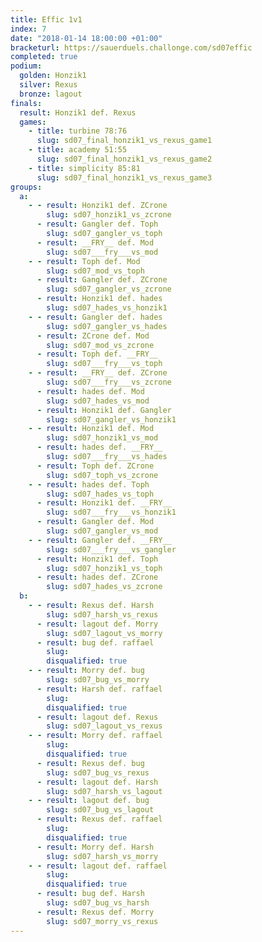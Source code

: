 ```yaml
---
title: Effic 1v1
index: 7
date: "2018-01-14 18:00:00 +01:00"
bracketurl: https://sauerduels.challonge.com/sd07effic
completed: true
podium:
  golden: Honzik1
  silver: Rexus
  bronze: lagout
finals:
  result: Honzik1 def. Rexus
  games:
    - title: turbine 78:76
      slug: sd07_final_honzik1_vs_rexus_game1
    - title: academy 51:55
      slug: sd07_final_honzik1_vs_rexus_game2
    - title: simplicity 85:81
      slug: sd07_final_honzik1_vs_rexus_game3
groups:
  a:
    - - result: Honzik1 def. ZCrone
        slug: sd07_honzik1_vs_zcrone
      - result: Gangler def. Toph
        slug: sd07_gangler_vs_toph
      - result: __FRY__ def. Mod
        slug: sd07___fry___vs_mod
    - - result: Toph def. Mod
        slug: sd07_mod_vs_toph
      - result: Gangler def. ZCrone
        slug: sd07_gangler_vs_zcrone
      - result: Honzik1 def. hades
        slug: sd07_hades_vs_honzik1
    - - result: Gangler def. hades
        slug: sd07_gangler_vs_hades
      - result: ZCrone def. Mod
        slug: sd07_mod_vs_zcrone
      - result: Toph def. __FRY__
        slug: sd07___fry___vs_toph
    - - result: __FRY__ def. ZCrone
        slug: sd07___fry___vs_zcrone
      - result: hades def. Mod
        slug: sd07_hades_vs_mod
      - result: Honzik1 def. Gangler
        slug: sd07_gangler_vs_honzik1
    - - result: Honzik1 def. Mod
        slug: sd07_honzik1_vs_mod
      - result: hades def. __FRY__
        slug: sd07___fry___vs_hades
      - result: Toph def. ZCrone
        slug: sd07_toph_vs_zcrone
    - - result: hades def. Toph
        slug: sd07_hades_vs_toph
      - result: Honzik1 def. __FRY__
        slug: sd07___fry___vs_honzik1
      - result: Gangler def. Mod
        slug: sd07_gangler_vs_mod
    - - result: Gangler def. __FRY__
        slug: sd07___fry___vs_gangler
      - result: Honzik1 def. Toph
        slug: sd07_honzik1_vs_toph
      - result: hades def. ZCrone
        slug: sd07_hades_vs_zcrone
  b:
    - - result: Rexus def. Harsh
        slug: sd07_harsh_vs_rexus
      - result: lagout def. Morry
        slug: sd07_lagout_vs_morry
      - result: bug def. raffael
        slug:
        disqualified: true
    - - result: Morry def. bug
        slug: sd07_bug_vs_morry
      - result: Harsh def. raffael
        slug:
        disqualified: true
      - result: lagout def. Rexus
        slug: sd07_lagout_vs_rexus
    - - result: Morry def. raffael
        slug:
        disqualified: true
      - result: Rexus def. bug
        slug: sd07_bug_vs_rexus
      - result: lagout def. Harsh
        slug: sd07_harsh_vs_lagout
    - - result: lagout def. bug
        slug: sd07_bug_vs_lagout
      - result: Rexus def. raffael
        slug:
        disqualified: true
      - result: Morry def. Harsh
        slug: sd07_harsh_vs_morry
    - - result: lagout def. raffael
        slug:
        disqualified: true
      - result: bug def. Harsh
        slug: sd07_bug_vs_harsh
      - result: Rexus def. Morry
        slug: sd07_morry_vs_rexus
---
```

